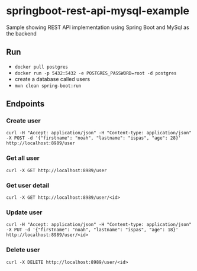 # springboot-rest-api-mysql-example
Sample showing REST API implementation using Spring Boot and MySql as the backend

## Run 
* `docker pull postgres`
* `docker run -p 5432:5432 -e POSTGRES_PASSWORD=root -d postgres`
* create a database called users
* `mvn clean spring-boot:run`

## Endpoints

### Create user 
`curl -H "Accept: application/json" -H "Content-type: application/json" -X POST -d '{"firstname": "noah", "lastname": "ispas", "age": 28}' http://localhost:8989/user`

### Get all user
`curl -X GET http://localhost:8989/user`

### Get user detail 
`curl -X GET http://localhost:8989/user/<id>`

### Update user 
`curl -H "Accept: application/json" -H "Content-type: application/json" -X PUT -d '{"firstname": "noah", "lastname": "ispas", "age": 18}' http://localhost:8989/user/<id>`

### Delete user 
`curl -X DELETE http://localhost:8989/user/<id>`